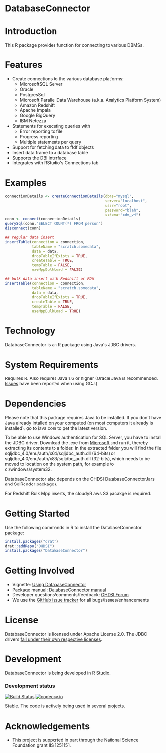 DatabaseConnector
=================

Introduction
============
This R package provides function for connecting to various DBMSs. 

Features
========
- Create connections to the various database platforms:
  - MicrosoftSQL Server
  - Oracle
  - PostgresSql
  - Microsoft Parallel Data Warehouse (a.k.a. Analytics Platform System)
  - Amazon Redshift
  - Apache Impala
  - Google BigQuery
  - IBM Netezza
- Statements for executing queries with 
  - Error reporting to file
  - Progress reporting
  - Multiple statements per query
- Support for fetching data to ffdf objects
- Insert data frame to a database table
- Supports the DBI interface
- Integrates with RStudio's Connections tab

Examples
========
```r
connectionDetails <- createConnectionDetails(dbms="mysql", 
                                             server="localhost",
                                             user="root",
                                             password="blah",
                                             schema="cdm_v4")
conn <- connect(connectionDetails)
querySql(conn,"SELECT COUNT(*) FROM person")
disconnect(conn)
```

```r
## regular data insert
insertTable(connection = connection, 
            tableName = "scratch.somedata", 
            data = data, 
            dropTableIfExists = TRUE, 
            createTable = TRUE, 
            tempTable = FALSE, 
            useMppBulkLoad = FALSE)
            
## bulk data insert with Redshift or PDW
insertTable(connection = connection, 
            tableName = "scratch.somedata", 
            data = data, 
            dropTableIfExists = TRUE, 
            createTable = TRUE, 
            tempTable = FALSE, 
            useMppBulkLoad = TRUE)
```

Technology
============
DatabaseConnector is an R package using Java's JDBC drivers. 

System Requirements
===================
Requires R. Also requires Java 1.6 or higher (Oracle Java is recommended. [Issues](https://github.com/OHDSI/DatabaseConnector/issues/8) have been reported when using GCJ.) 

Dependencies
============
Please note that this package requires Java to be installed. If you don't have Java already intalled on your computed (on most computers it already is installed), go to [java.com](http://java.com) to get the latest version.

To be able to use Windows authentication for SQL Server, you have to install the JDBC driver. Download the .exe from [Microsoft](http://www.microsoft.com/en-us/download/details.aspx?displaylang=en&id=11774) and run it, thereby extracting its contents to a folder. In the extracted folder you will find the file sqljdbc_4.0/enu/auth/x64/sqljdbc_auth.dll (64-bits) or sqljdbc_4.0/enu/auth/x86/sqljdbc_auth.dll (32-bits), which needs to be moved to location on the system path, for example to c:/windows/system32.

DatabaseConnector also depends on the OHDSI DatabaseConnectorJars and SqlRender packages.

For Redshift Bulk Mpp inserts, the cloudyR aws S3 pacakge is required.

Getting Started
===============
Use the following commands in R to install the DatabaseConnector package:

  ```r
  install.packages("drat")
  drat::addRepo("OHDSI")
  install.packages("DatabaseConnector")
  ```

Getting Involved
================
* Vignette: [Using DatabaseConnector](https://github.com/OHDSI/DatabaseConnector/raw/master/inst/doc/UsingDatabaseConnector.pdf)
* Package manual: [DatabaseConnector manual](https://raw.githubusercontent.com/OHDSI/DatabaseConnector/master/extras/DatabaseConnector.pdf) 
* Developer questions/comments/feedback: <a href="http://forums.ohdsi.org/c/developers">OHDSI Forum</a>
* We use the <a href="../../issues">GitHub issue tracker</a> for all bugs/issues/enhancements

License
=======
DatabaseConnector is licensed under Apache License 2.0. The JDBC drivers [fall under their own respective licenses](https://raw.githubusercontent.com/OHDSI/DatabaseConnector/master/inst/COPYRIGHTS).

Development
===========
DatabaseConnector is being developed in R Studio.

### Development status
[![Build Status](https://travis-ci.org/OHDSI/DatabaseConnector.svg?branch=master)](https://travis-ci.org/OHDSI/DatabaseConnector)
[![codecov.io](https://codecov.io/github/OHDSI/DatabaseConnector/coverage.svg?branch=master)](https://codecov.io/github/OHDSI/DatabaseConnector?branch=master)

Stable. The code is actively being used in several projects.


# Acknowledgements
- This project is supported in part through the National Science Foundation grant IIS 1251151.


